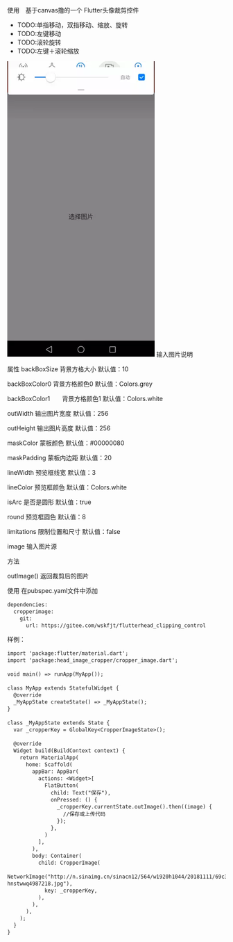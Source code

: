使用　基于canvas撸的一个 Flutter头像裁剪控件

* TODO:单指移动，双指移动、缩放、旋转
* TODO:左键移动
* TODO:滚轮旋转
* TODO:左键＋滚轮缩放

![输入图片说明](./index.webp?raw=true "在这里输入图片标题")
输入图片说明

属性 backBoxSize 背景方格大小 默认值：10

backBoxColor0 背景方格颜色0 默认值：Colors.grey

backBoxColor1　　背景方格颜色1 默认值：Colors.white

outWidth 输出图片宽度 默认值：256

outHeight 输出图片高度 默认值：256

maskColor 蒙板颜色 默认值：#00000080

maskPadding 蒙板内边距 默认值：20

lineWidth 预览框线宽 默认值：3

lineColor 预览框颜色 默认值：Colors.white

isArc 是否是圆形 默认值：true

round 预览框圆色 默认值：8

limitations 限制位置和尺寸 默认值：false

image 输入图片源 


方法

outImage() 返回裁剪后的图片


使用
在pubspec.yaml文件中添加
```
dependencies:
  cropperimage:
    git:
      url: https://gitee.com/wskfjt/flutterhead_clipping_control
```


样例：
```
import 'package:flutter/material.dart';
import 'package:head_image_cropper/cropper_image.dart';

void main() => runApp(MyApp());

class MyApp extends StatefulWidget {
  @override
  _MyAppState createState() => _MyAppState();
}

class _MyAppState extends State {
  var _cropperKey = GlobalKey<CropperImageState>();

  @override
  Widget build(BuildContext context) {
    return MaterialApp(
      home: Scaffold(
        appBar: AppBar(
          actions: <Widget>[
            FlatButton(
              child: Text("保存"),
              onPressed: () {
                _cropperKey.currentState.outImage().then((image) {
                  //保存或上传代码
                });
              },
            )
          ],
        ),
        body: Container(
          child: CropperImage(
            NetworkImage("http://n.sinaimg.cn/sinacn12/564/w1920h1044/20181111/69c3-hnstwwq4987218.jpg"),
            key: _cropperKey,
          ),
        ),
      ),
    );
  }
}
```
